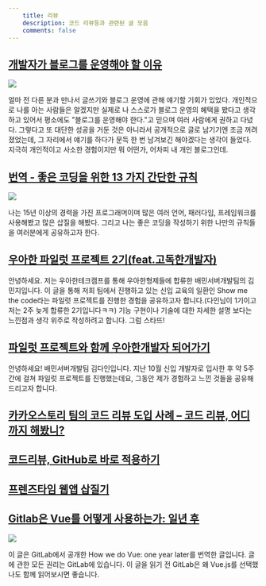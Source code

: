 ```yaml
---
    title: 리뷰
    description: 코드 리뷰등과 관련된 글 모음
    comments: false
---
```


## [개발자가 블로그를 운영해야 할 이유](https://taegon.kim/archives/7107)  

![](https://taegon.kim/wp-content/uploads/2018/03/pexels-photo-459688.jpeg)

얼마 전 다른 분과 만나서 글쓰기와 블로그 운영에 관해 얘기할 기회가 있었다. 개인적으로 나를 아는 사람들은 알겠지만 실제로 나 스스로가 블로그 운영의 혜택을 봤다고 생각하고 있어서 평소에도 "블로그를 운영해야 한다."고 믿으며 여러 사람에게 권하고 다녔다.  그렇다고 또 대단한 성공을 거둔 것은 아니라서 공개적으로 글로 남기기엔 조금 꺼려졌었는데, 그 자리에서 얘기를 하다가 문득 한 번 남겨보긴 해야겠다는 생각이 들었다. 지극히 개인적이고 사소한 경험이지만 뭐 어떤가, 어차피 내 개인 블로그인데.

## [번역 - 좋은 코딩을 위한 13 가지 간단한 규칙](https://mingrammer.com/translation-13-simple-rules-for-good-coding/)  

![](https://www.nxter.org/wp-content/plugins/bb-plugin/img/no-image.png)

나는 15년 이상의 경력을 가진 프로그래머이며 많은 여러 언어, 패러다임, 프레임워크를 사용해봤고 많은 삽질을 해봤다. 그리고 나는 좋은 코딩을 작성하기 위한 나만의 규칙들을 여러분에게 공유하고자 한다.

## [우아한 파일럿 프로젝트 2기(feat.고독한개발자)](http://woowabros.github.io/experience/2018/11/29/pilot-project.html)  

안녕하세요. 저는 우아한테크캠프를 통해 우아한형제들에 합류한 배민서버개발팀의 김민지입니다.
이 글을 통해 저희 팀에서 진행하고 있는 신입 교육의 일환인 Show me the code라는 파일럿 프로젝트를 진행한 경험을 공유하고자 합니다.(다인님이 1기이고 저는 2주 늦게 합류한 2기입니다ㅋㅋ)
기능 구현이나 기술에 대한 자세한 설명 보다는 느낀점과 생각 위주로 작성하려고 합니다. 그럼 스타뜨!

## [파일럿 프로젝트와 함께 우아한개발자 되어가기](http://woowabros.github.io/experience/2018/11/29/pilot-project.html)  

안녕하세요! 배민서버개발팀 김다인입니다.
지난 10월 신입 개발자로 입사한 후 약 5주간에 걸쳐 파일럿 프로젝트를 진행했는데요,
그동안 제가 경험하고 느낀 것들을 공유해 드리고자 합니다.

## [카카오스토리 팀의 코드 리뷰 도입 사례 – 코드 리뷰, 어디까지 해봤니?](https://tech.kakao.com/2016/02/04/code-review/)  

## [코드리뷰, GitHub로 바로 적용하기](https://academy.realm.io/kr/posts/codereview-howto/)  

## [프렌즈타임 웹앱 삽질기](https://tech.kakao.com/2019/11/27/friendstime-web-app/)  

## [Gitlab은 Vue를 어떻게 사용하는가: 일년 후](https://taegon.kim/archives/6698)  

![](https://taegon.kim/wp-content/uploads/2017/12/vue-title.jpg)

이 글은 GitLab에서 공개한 How we do Vue: one year later를 번역한 글입니다. 글에 관한 모든 권리는 GitLab에 있습니다. 이 글을 읽기 전 GitLab은 왜 Vue.js를 선택했나도 함께 읽어보시면 좋습니다.

